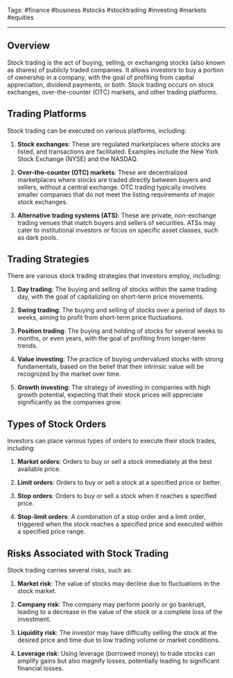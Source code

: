 Tags: #finance #business #stocks #stocktrading #investing #markets #equities

---

## Overview

Stock trading is the act of buying, selling, or exchanging stocks (also known as shares) of publicly traded companies. It allows investors to buy a portion of ownership in a company, with the goal of profiting from capital appreciation, dividend payments, or both. Stock trading occurs on stock exchanges, over-the-counter (OTC) markets, and other trading platforms.

## Trading Platforms

Stock trading can be executed on various platforms, including:

1.  **Stock exchanges**: These are regulated marketplaces where stocks are listed, and transactions are facilitated. Examples include the New York Stock Exchange (NYSE) and the NASDAQ.
    
2.  **Over-the-counter (OTC) markets**: These are decentralized marketplaces where stocks are traded directly between buyers and sellers, without a central exchange. OTC trading typically involves smaller companies that do not meet the listing requirements of major stock exchanges.
    
3.  **Alternative trading systems (ATS)**: These are private, non-exchange trading venues that match buyers and sellers of securities. ATSs may cater to institutional investors or focus on specific asset classes, such as dark pools.
    

## Trading Strategies

There are various stock trading strategies that investors employ, including:

1.  **Day trading**: The buying and selling of stocks within the same trading day, with the goal of capitalizing on short-term price movements.
    
2.  **Swing trading**: The buying and selling of stocks over a period of days to weeks, aiming to profit from short-term price fluctuations.
    
3.  **Position trading**: The buying and holding of stocks for several weeks to months, or even years, with the goal of profiting from longer-term trends.
    
4.  **Value investing**: The practice of buying undervalued stocks with strong fundamentals, based on the belief that their intrinsic value will be recognized by the market over time.
    
5.  **Growth investing**: The strategy of investing in companies with high growth potential, expecting that their stock prices will appreciate significantly as the companies grow.
    

## Types of Stock Orders

Investors can place various types of orders to execute their stock trades, including:

1.  **Market orders**: Orders to buy or sell a stock immediately at the best available price.
    
2.  **Limit orders**: Orders to buy or sell a stock at a specified price or better.
    
3.  **Stop orders**: Orders to buy or sell a stock when it reaches a specified price.
    
4.  **Stop-limit orders**: A combination of a stop order and a limit order, triggered when the stock reaches a specified price and executed within a specified price range.
    

## Risks Associated with Stock Trading

Stock trading carries several risks, such as:

1.  **Market risk**: The value of stocks may decline due to fluctuations in the stock market.
    
2.  **Company risk**: The company may perform poorly or go bankrupt, leading to a decrease in the value of the stock or a complete loss of the investment.
    
3.  **Liquidity risk**: The investor may have difficulty selling the stock at the desired price and time due to low trading volume or market conditions.
    
4.  **Leverage risk**: Using leverage (borrowed money) to trade stocks can amplify gains but also magnify losses, potentially leading to significant financial losses.